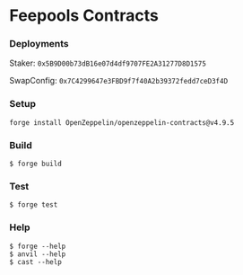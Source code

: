# Feepools Contracts

### Deployments

Staker: `0x5B9D00b73dB16e07d4df9707FE2A31277D8D1575`

SwapConfig: `0x7C4299647e3FBD9f7f40A2b39372fedd7ceD3f4D`

### Setup

```
forge install OpenZeppelin/openzeppelin-contracts@v4.9.5
```

### Build

```shell
$ forge build
```

### Test

```shell
$ forge test
```

### Help

```shell
$ forge --help
$ anvil --help
$ cast --help
```

